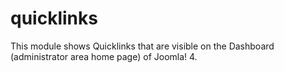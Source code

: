 # quicklinks
This module shows Quicklinks that are visible on the Dashboard (administrator area home page) of Joomla! 4.
